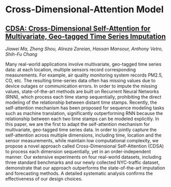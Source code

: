 # Cross-Dimensional-Attention Model

## [CDSA: Cross-Dimensional Self-Attention for Multivariate, Geo-tagged Time Series Imputation](https://arxiv.org/pdf/1905.09904.pdf)
_Jiawei Ma, Zheng Shou, Alireza Zareian, Hassan Mansour, Anthony Vetro, Shih-Fu Chang_

Many real-world applications involve multivariate, geo-tagged time series data: at
each location, multiple sensors record corresponding measurements. For example,
air quality monitoring system records PM2.5, CO, etc. The resulting time-series
data often has missing values due to device outages or communication errors. In
order to impute the missing values, state-of-the-art methods are built on Recurrent
Neural Networks (RNN), which process each time stamp sequentially, prohibiting
the direct modeling of the relationship between distant time stamps. Recently, the
self-attention mechanism has been proposed for sequence modeling tasks such as
machine translation, significantly outperforming RNN because the relationship between each two time stamps can be modeled explicitly. In this paper, we are the first
to adapt the self-attention mechanism for multivariate, geo-tagged time series data.
In order to jointly capture the self-attention across multiple dimensions, including
time, location and the sensor measurements, while maintain low computational
complexity, we propose a novel approach called Cross-Dimensional Self-Attention
(CDSA) to process each dimension sequentially, yet in an order-independent manner. Our extensive experiments on four real-world datasets, including three standard
benchmarks and our newly collected NYC-traffic dataset, demonstrate that our
approach outperforms the state-of-the-art imputation and forecasting methods. A
detailed systematic analysis confirms the effectiveness of our design choices.
